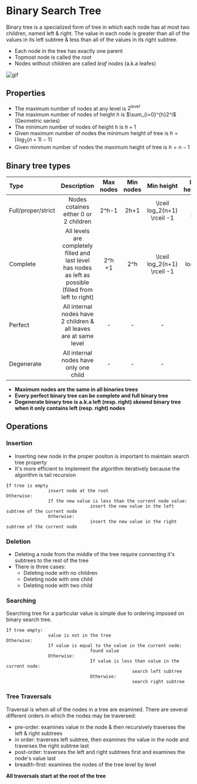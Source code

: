 # Binary Search Tree
Binary tree is a specialized form of tree in which each node has at most two children, named left & right.
The value in each node is greater than all of the values in its left subtree & less than all of the values in its right subtree.

- Each node in the tree has exactly one parent
- Topmost node is called the *root*
- Nodes without children are called *leaf nodes* (a.k.a leafes)

![gif](http://108.61.119.12/wp-content/uploads/2014/10/binary-tree-1-search.gif)

## Properties
- The maximum number of nodes at any level is $2^{level}$
- The maximum number of nodes of height *h* is $\sum_{i=0}^{h}2^i$ (Geometric series)
- The minimum number of nodes of height h is $h+1$
- Given maximum number of nodes the minimum height of tree is $h=\lceil log_2(n+1)-1 \rceil$
- Given minmum number of nodes the maximum height of tree is $h=n - 1$

## Binary tree types

| Type | Description | Max nodes | Min nodes | Min height | Max height |
| :--- | :---------: | :-------: | :-------: | :--------: | ---------: |
| Full/proper/strict | Nodes cotaines either 0 or 2 children| 2^h-1 | 2h+1 | \lceil log_2(n+1) \rceil -1 | (n-1)/2 |
| Complete | All levels are completely filled and last level has nodes as left as possible (filled from left to right)| 2^h +1 | 2^h | \lceil log_2(n+1) \rceil -1 | log(n) |
| Perfect | All internal nodes have 2 children & all leaves are at same level | - | - | - | - | - |
| Degenerate | All internal nodes have only one child | - | - | - | - | - |

- __Maximum nodes are the same in all binaries trees__
- __Every perfect binary tree can be complete and full binary tree__
- __Degenerate binary tree is a.k.a left (resp. right) skewed binary tree when it only contains left (resp. right) nodes__

## Operations

### Insertion

- Inserting new node in the proper positon is important to maintain search tree property
- It's more efficient to implement the algorithm iteratively because the algorithm is tail recursion

```
If tree is empty
				insert node at the root
Otherwise:
				If the new value is less than the current node value:
								insert the new value in the left subtree of the current node
				Otherwise:
								insert the new value in the right subtree of the current node
```



### Deletion
- Deleting a node from the middle of the tree require connecting it's subtrees to the rest of the tree
- There is three cases:
	- Deleting node with no children
	- Deleting node with one child
	- Deleting node with two child


### Searching
Searching tree for a particular value is simple due to ordering imposed on binary search tree.

```
If tree empty:
				value is not in the tree
Otherwise:
				If value is equal to the value in the current node:
								found value
				Otherwise:
								If value is less than value in the current node:
												search left subtree
								Otherwise:
												search right subtree
```

### Tree Traversals
Traversal is when all of the nodes in a tree are examined. There are several different orders in which the nodes may be traversed:

- pre-order: examines value in the node & then recursively traverses the left & right subtrees
- in order: traverses left subtree, then examines the value in the node and traverses the right subtree last
- post-order: traverses the left and right subtrees first and examines the node's value last
- breadth-first: examines the nodes of the tree level by level	

__All traversals start at the root of the tree__


